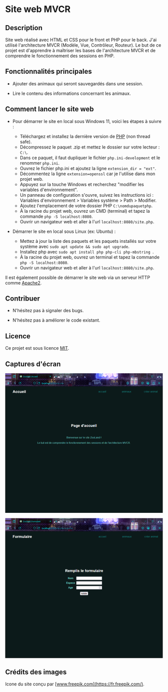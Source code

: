 # Site web MVCR

## Description

Site web réalisé avec HTML et CSS pour le front et PHP pour le back. J'ai utilisé l'architecture MVCR (Modèle, Vue, Contrôleur, Routeur).
Le but de ce projet est d'apprendre à maîtriser les bases de l'architecture MVCR et de comprendre le fonctionnement des sessions en PHP.

## Fonctionnalités principales

+ Ajouter des animaux qui seront sauvegardés dans une session.

+ Lire le contenu des informations concernant les animaux.

## Comment lancer le site web

+ Pour démarrer le site en local sous Windows 11, voici les étapes à suivre :
    + Téléchargez et installez la dernière version de [PHP](https://windows.php.net/download/) (non thread safe).
    + Décompressez le paquet .zip et mettez le dossier sur votre lecteur : `C:\`.
    + Dans ce paquet, il faut dupliquer le fichier `php.ini-development` et le renommer `php.ini`.
    + Ouvrez le fichier php.ini et ajoutez la ligne `extension_dir = "ext"`.
    + Décommentez la ligne `extension=openssl` car je l'utilise dans mon projet web.
    + Appuyez sur la touche Windows et recherchez "modifier les variables d'environnement".
    + Un panneau de configuration s'ouvre, suivez les instructions ici : Variables d'environnement > Variables système > Path > Modifier.
    + Ajoutez l'emplacement de votre dossier PHP `C:\nomdupaquetphp`.
    + À la racine du projet web, ouvrez un CMD (terminal) et tapez la commande `php -S localhost:8080`.
    + Ouvrir un navigateur web et aller à l'url `localhost:8080/site.php`.

+ Démarrer le site en local sous Linux (ex: Ubuntu) :
    + Mettez à jour la liste des paquets et les paquets installés sur votre système avec `sudo apt update && sudo apt upgrade`.
    + Installez php avec `sudo apt install php php-cli php-mbstring `.
    + À la racine du projet web, ouvrez un terminal et tapez la commande `php -S localhost:8080`.
    + Ouvrir un navigateur web et aller à l'url `localhost:8080/site.php`.

Il est également possible de démarrer le site web via un serveur HTTP comme [Apache2](https://httpd.apache.org/docs/).

## Contribuer

+ N'hésitez pas à signaler des bugs.

+ N'hésitez pas à améliorer le code existant.

## Licence

Ce projet est sous licence [MIT](./LICENSE.md).

## Captures d'écran

![accueil](./screenshots/accueil.png)

![formulaire](./screenshots/formulaire.png)

## Crédits des images

Icone du site conçu par [www.freepik.com](https://fr.freepik.com/).


